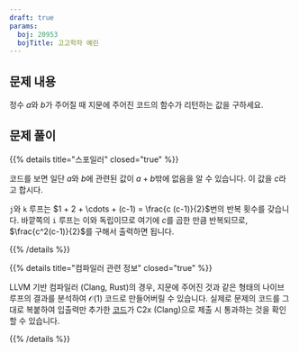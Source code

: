 ```yaml
---
draft: true
params:
  boj: 20953
  bojTitle: 고고학자 예린
---
```


## 문제 내용

정수 $a$와 $b$가 주어질 때 지문에 주어진 코드의 함수가 리턴하는 값을 구하세요.

## 문제 풀이

{{% details title="스포일러" closed="true" %}}

코드를 보면 일단 $a$와 $b$에 관련된 값이 $a+b$밖에 없음을 알 수 있습니다. 이 값을 $c$라고 합시다.

`j`와 `k` 루프는 $1 + 2 + \cdots + (c-1) = \frac{c (c-1)}{2}$번의 반복 횟수를 갖습니다. 바깥쪽의 `i` 루프는 이와 독립이므로 여기에 $c$를 곱한 만큼 반복되므로, $\frac{c^2(c-1)}{2}$를 구해서 출력하면 됩니다.

{{% /details %}}

{{% details title="컴파일러 관련 정보" closed="true" %}}

LLVM 기반 컴파일러 (Clang, Rust)의 경우, 지문에 주어진 것과 같은 형태의 나이브 루프의 결과를 분석하여 $\mathcal{O} (1)$ 코드로 만들어버릴 수 있습니다.
실제로 문제의 코드를 그대로 복붙하여 입출력만 추가한 [코드](https://www.acmicpc.net/source/97455312)가 C2x (Clang)으로 제출 시 통과하는 것을 확인할 수 있습니다.

{{% /details %}}
